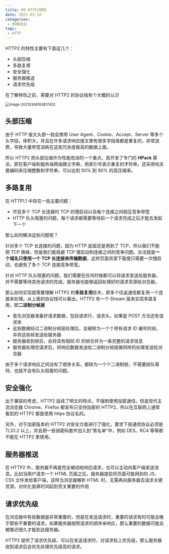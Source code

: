 ```yaml
---
title: 09 HTTP2特性
date: 2021-03-18
categories:
 - 网络协议
tags:
 - HTTP
---
```




HTTP2 的特性主要有下面这几个：

+ 头部压缩
+ 多路复用
+ 安全强化
+ 服务器推送
+ 请求优先级

在了解特性之前，需要对 HTTP2 的协议栈有个大概的认识

<img src="@img/image-20210309193817420.png" alt="image-20210309193817420" style="zoom:80%;" />

## 头部压缩

由于 HTTP 报文头部一般会携带 User Agent、Cookie、Accept、Server 等多个头字段，体积大，并且在许多请求响应报文里有很多字段值都是重复的，非常浪费，导致大量带宽消耗在这些冗余度极高的数据上面。

所以 HTTP2 把头部压缩作为性能改进的一个重点，其开发了专门的 **HPack** 算法，即在客户端和服务端两端建立字典，用索引号表示重复的字符串，还采用哈夫曼编码来压缩整数和字符串，可以达到 50% 到 90% 的高压缩率。



## 多路复用

在 HTTP1.1 中存在一些主要问题：

+ 开启多个 TCP 长连接时 TCP 的慢启动以及每个连接之间相互竞争带宽
+ HTTP 队头阻塞的问题，每个请求都需要等待前一个请求完成之后才能去发起下一个

那么如何解决这些问题呢？

针对多个 TCP 长连接的问题，因为 HTTP 底层还是用到了 TCP，所以我们不能把 TCP 换掉，但是我们能规避 TCP 慢启动和连接之间的竞争问题。办法就是**一个域名只使用一个 TCP 长连接来传输数据**，这样页面资源下载便只需要一次慢启动，也避免了多个 TCP 连接竞争带宽。

针对 HTTP 队头阻塞的问题，我们需要在任何时候都可以将请求发送给服务器，并不需要等待其他请求的完成，服务器也能够返回处理好的请求资源给浏览器。

那么如何实现就需要理解 HTTP2 的**多路复用**技术，即多个往返通信都复用一个连接来处理。从上面的协议栈可以看出，HTTP2 有一个 Stream 层来实现多路复用，即**二进制分帧层**

+ 首先浏览器准备好请求数据，包括请求行、请求头，如果是 POST 方法还有请求体
+ 这些数据经过二进制分帧层处理后，会被转为一个个带有请求 ID 编号的帧，并将这些帧发送给服务器
+ 服务器收到帧后，会将具有相同 ID 的帧合并为一条完整的请求信息
+ 服务器处理完请求后，将响应数据发送给二进制分帧层做同样的处理发送给浏览器

由于多个请求响应之间没有了顺序关系，都转为一个个二进制帧，不需要排队等待，也就不会有队头阻塞的问题。



## 安全强化

出于兼容的考虑，HTTP2 延续了明文的特点，不强制使用加密通信。但是现代主流浏览器 Chrome、Firefox 都宣布只支持加密的 HTTP2，所以在互联网上通常看到的 HTTP2 都是使用 https 协议名的。

另外，对于加密版本的 HTTP2 对安全方面进行了强化，要求下层通信协议必须是 TLS1.2 以上，并且把一些弱密码套件加入到“黑名单”中，例如 DES、RC4 等等都不能在 HTTP2 里使用。



## 服务器推送

在 HTTP2 中，服务器不再是完全被动地响应请求，也可以主动向客户端发送消息。比如当用户请求一个 HTML 页面之后，服务器提前将页面可能用到的 JS、CSS 文件发给客户端，这样当浏览器解析 HTML 时，无需再向服务器去请求关键资源，对优化首屏时间起到至关重要的作用



## 请求优先级

在浏览器中有些数据是非常重要的，但是在发送请求时，重要的请求有时可能会晚于那些不重要的请求，如果服务器按照请求的顺序来响应，那么重要的数据可能会被推迟很久才能到达服务器。

HTTP2 提供了请求优先级，可以在发送请求时，对请求标上优先级，那么服务器收到请求后会优先处理优先级高的请求。
